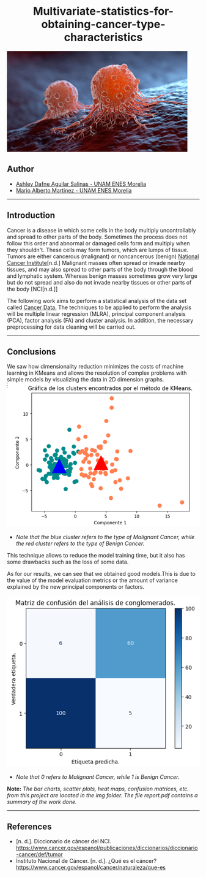<h1 align="center">Multivariate-statistics-for-obtaining-cancer-type-characteristics</h1>

![img1](./img/CANCER.png)

## Author 
- [Ashley Dafne Aguilar Salinas - UNAM ENES Morelia](https://github.com/AshleyDafneAguilar)
- [Mario Alberto Martinez - UNAM ENES Morelia](https://github.com/mariomttz)

----

## Introduction 
Cancer is a disease in which some cells in the body multiply uncontrollably and spread to other parts of the body.
Sometimes the process does not follow this order and abnormal or damaged cells form and multiply when they shouldn't. These cells may form tumors, which are lumps of tissue. Tumors are either cancerous (malignant) or noncancerous (benign) [National Cancer Institute](https://www.cancer.gov/espanol/cancer/naturaleza/que-es)[n.d.]
Malignant masses often spread or invade nearby tissues, and may also spread to other parts of the body through the blood and lymphatic system. 
Whereas benign masses sometimes grow very large but do not spread and also do not invade nearby tissues or other parts of the body [NCI[n.d.]]


The following work aims to perform a statistical analysis of the data set called [Cancer Data.](https://www.kaggle.com/datasets/erdemtaha/cancer-data?rvi=1)
The techniques to be applied to perform the analysis will be multiple linear regression (MLRA), principal component analysis (PCA), factor analysis (FA) and cluster analysis. In addition, the necessary preprocessing for data cleaning will be carried out.

---

## Conclusions
We saw how dimensionality reduction minimizes the costs of machine learning in KMeans and allows the resolution of complex problems with simple models by visualizing the data in 2D dimension graphs. 
![img2](./img/clusters_kmeans_PCA.png)

- *Note that the blue cluster refers to the type of Malignant Cancer, while the red cluster refers to the type of Benign Cancer.*

This technique allows to reduce the model training time, but it also has some drawbacks such as the loss of some data.


As for our results, we can see that we obtained good models.This is due to the value of the model evaluation metrics or the amount of variance explained by the new principal components or factors.

![img3](./img/confusionmatrix_clusters.png)

- *Note that 0 refers to Malignant Cancer, while 1 is Benign Cancer.*

**Note:**
*The bar charts, scatter plots, heat maps, confusion matrices, etc. from this project are located in the img folder. 
The file report.pdf contains a summary of the work done.*

---

## References
- [n. d.]. Diccionario de cáncer del NCI. https://www.cancer.gov/espanol/publicaciones/diccionarios/diccionario-cancer/def/tumor
- Instituto Nacional de Cáncer. [n. d.]. ¿Qué es el cáncer? https://www.cancer.gov/espanol/cancer/naturaleza/que-es
